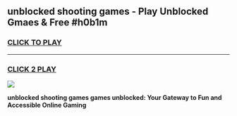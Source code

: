 
## unblocked shooting games - Play Unblocked Gmaes & Free #h0b1m
<h3>
<a href="https://premium.freeplayer.one?title=unblocked_shooting_games&ref=03M">CLICK TO PLAY</a></h3>
<hr>

<h3>
<a href="https://premium.freeplayer.one?title=unblocked_shooting_games&ref=03M">CLICK 2 PLAY</a>
  
</h3>

<a href="https://premium.freeplayer.one?title=unblocked_shooting_games&ref=03M"><img src="https://clearcache.store/games.png"></a>


**unblocked shooting games games unblocked: Your Gateway to Fun and Accessible Online Gaming**
